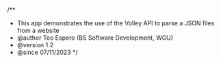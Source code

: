   /**
 * This app demonstrates the use of the Volley API to parse a JSON files from a website
 * @author Teo Espero (BS Software Development, WGU)
 * @version 1.2
 * @since 07/11/2023
 */
